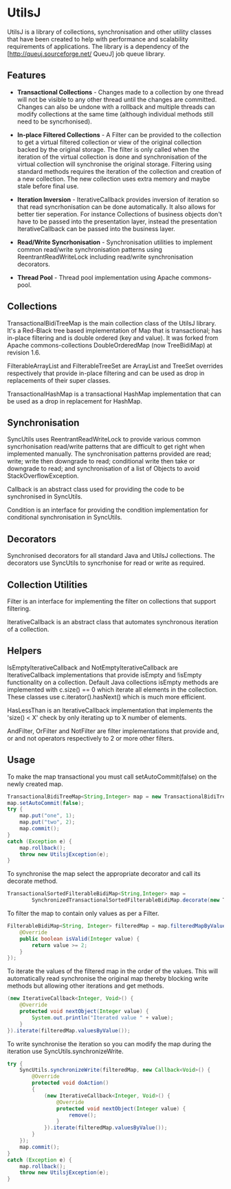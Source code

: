 # UtilsJ

UtilsJ is a library of collections, synchronisation and other utility classes that have been created to help with performance and scalability requirements of applications. The library is a dependency of the [http://queuj.sourceforge.net/ QueuJ] job queue library.

## Features

 * **Transactional Collections** - Changes made to a collection by one thread will not be visible to any other thread until the changes are committed. Changes can also be undone with a rollback and multiple threads can modify collections at the same time (although individual methods still need to be syncrhonised).

 * **In-place Filtered Collections** - A Filter can be provided to the collection to get a virtual filtered collection or view of the original collection backed by the original storage. The filter is only called when the iteration of the virtual collection is done and synchronisation of the virtual collection will synchronise the original storage. Filtering using standard methods requires the iteration of the collection and creation of a new collection. The new collection uses extra memory and maybe stale before final use.

 * **Iteration Inversion** - IterativeCallback provides inversion of iteration so that read syncrhonisation can be done automatically. It also allows for better tier seperation. For instance Collections of business objects don't have to be passed into the presentation layer, instead the presentation IterativeCallback can be passed into the business layer.

 * **Read/Write Syncrhonisation** - Synchronisation utilities to implement common read/write synchronisation patterns using ReentrantReadWriteLock including read/write synchronisation decorators.

 * **Thread Pool** - Thread pool implementation using Apache commons-pool.

## Collections

TransactionalBidiTreeMap is the main collection class of the UtilsJ library. It's a Red-Black tree based implementation of Map that is transactional; has in-place filtering and is double ordered (key and value). It was forked from Apache commons-collections DoubleOrderedMap (now TreeBidiMap) at revision 1.6.

FilterableArrayList and FilterableTreeSet are ArrayList and TreeSet overrides respectively that provide in-place filtering and can be used as drop in replacements of their super classes.

TransactionalHashMap is a transactional HashMap implementation that can be used as a drop in replacement for HashMap.

## Synchronisation

SyncUtils uses ReentrantReadWriteLock to provide various common syncrhonisation read/write patterns that are difficult to get right when implemented manually. The synchronisation patterns provided are read; write; write then downgrade to read; conditional write then take or downgrade to read; and synchronisation of a list of Objects to avoid StackOverflowException.

Callback is an abstract class used for providing the code to be synchronised in SyncUtils.

Condition is an interface for providing the condition implementation for conditional synchronisation in SyncUtils.

## Decorators

Synchronised decorators for all standard Java and UtilsJ collections. The decorators use SyncUtils to syncrhonise for read or write as required.

## Collection Utilities

Filter is an interface for implementing the filter on collections that support filtering.

IterativeCallback is an abstract class that automates synchronous iteration of a collection.

## Helpers

IsEmptyIterativeCallback and NotEmptyIterativeCallback are IterativeCallback implementations that provide isEmpty and !isEmpty functionality on a collection. Default Java collections isEmpty methods are implemented with c.size() == 0 which iterate all elements in the collection. These classes use c.iterator().hasNext() which is much more efficient.

HasLessThan is an IterativeCallback implementation that implements the 'size() < X' check by only iterating up to X number of elements.

AndFilter, OrFilter and NotFilter are filter implementations that provide and, or and not operators respectively to 2 or more other filters.

## Usage

To make the map transactional you must call setAutoCommit(false) on the newly created map.

```java
TransactionalBidiTreeMap<String,Integer> map = new TransactionalBidiTreeMap<String, Integer>();
map.setAutoCommit(false);
try {
    map.put("one", 1);
    map.put("two", 2);
    map.commit();
}
catch (Exception e) {
    map.rollback();
    throw new UtilsjException(e);
}
```

To synchronise the map select the appropriate decorator and call its decorate method.

```java
TransactionalSortedFilterableBidiMap<String,Integer> map =
        SynchronizedTransactionalSortedFilterableBidiMap.decorate(new TransactionalBidiTreeMap<String, Integer>());
```

To filter the map to contain only values as per a Filter.

```java
FilterableBidiMap<String, Integer> filteredMap = map.filteredMapByValue(new Filter<Integer>() {
    @Override
    public boolean isValid(Integer value) {
        return value >= 2;
    }
});
```

To iterate the values of the filtered map in the order of the values. This will automatically read synchronise the original map thereby blocking write methods but allowing other iterations and get methods.

```java
(new IterativeCallback<Integer, Void>() {
    @Override
    protected void nextObject(Integer value) {
        System.out.println("Iterated value " + value);
    }
}).iterate(filteredMap.valuesByValue());
```

To write synchronise the iteration so you can modify the map during the iteration use SyncUtils.synchronizeWrite.

```java
try {
    SyncUtils.synchronizeWrite(filteredMap, new Callback<Void>() {
        @Override
        protected void doAction()
        {
            (new IterativeCallback<Integer, Void>() {
                @Override
                protected void nextObject(Integer value) {
                    remove();
                }
            }).iterate(filteredMap.valuesByValue());
        }
    });
    map.commit();
}
catch (Exception e) {
    map.rollback();
    throw new UtilsjException(e);
}
```
